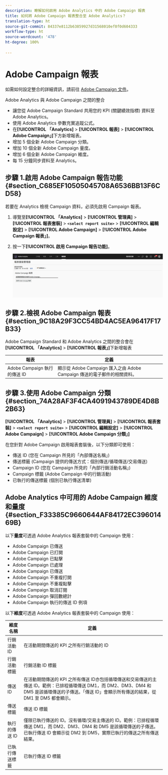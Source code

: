 ```yaml
---
description: 瞭解如何啟用 Adobe Analytics 中的 Adobe Campaign 報表
title: 如何將 Adobe Campaign 報表整合至 Adobe Analytics？
translation-type: ht
source-git-commit: 84337e8112b63859927d31568010ef0f0d604333
workflow-type: ht
source-wordcount: '478'
ht-degree: 100%

---
```



# Adobe Campaign 報表

如需如何設定整合的詳細資訊，請前往 [Adobe Campaign 文件](https://helpx.adobe.com/tw/campaign/standard/integrating/using/about-campaign-analytics-integration.html)。

Adobe Analytics 與 Adobe Campaign 之間的整合

* 讓您從 Adobe Campaign Standard 共用您的 KPI (關鍵績效指標) 資料至 Adobe Analytics。
* 使用 Adobe Analytics 參數充實追蹤公式。
* 在&#x200B;**[!UICONTROL 「Analytics]** > **[!UICONTROL 報表]** > **[!UICONTROL Adobe Campaign」]**&#x200B;下方新增報表。
* 增加 5 個全新 Adobe Campaign 分類。
* 增加 10 個全新 Adobe Campaign 量度。
* 增加 6 個全新 Adobe Campaign 維度。
* 每 15 分鐘同步資料至 Analytics。

## 步驟 1.啟用 Adobe Campaign 報告功能 {#section_C685EF10505045708A6536BB13F6CD58}

若要在 Analytics 檢視 Campaign 資料，必須先啟用 Campaign 報表。

1. 導覽至&#x200B;**[!UICONTROL 「Analytics]** > **[!UICONTROL 管理員]** > **[!UICONTROL 報表套裝]** > **`<select report suite>`** > **[!UICONTROL 編輯設定]** > **[!UICONTROL Adobe Campaign]** > **[!UICONTROL Adobe Campaign 報表」]**。
1. 按一下&#x200B;**[!UICONTROL 啟用 Campaign 報告功能]**。

   ![](assets/enable-campaign.png)

## 步驟 2.檢視 Adobe Campaign 報表 {#section_9C18A29F3CC54BD4AC5EA96417F17B33}

Adobe Campaign Standard 和 Adobe Analytics 之間的整合會在 **[!UICONTROL 「Analytics]** > **[!UICONTROL 報表」]**&#x200B;下新增報表

| 報表 | 定義 |
|--- |--- |
| Adobe Campaign 執行的傳送 ID | 顯示從 Adobe Campaign 匯入之由 Adobe Campaign 傳送的電子郵件的相關資料。 |

## 步驟 3.使用 Adobe Campaign 分類 {#section_74A28AF3F4CA4091943789DE4D8B2B63}

**[!UICONTROL 「Analytics]** > **[!UICONTROL 管理員]** > **[!UICONTROL 報表套裝]** > **`<select report suite>`** > **[!UICONTROL 編輯設定]** > **[!UICONTROL Adobe Campaign]** > **[!UICONTROL Adobe Campaign 分類」]**

在您針對 Adobe Campaign 啟用報表套裝後，以下分類即可使用：

* 傳送 ID (您在 Campaign 所見的「內部傳送名稱」)
* 傳送標籤 (Campaign 提供的傳送方式：個別傳送/循環傳送/交易傳送)
* Campaign ID (您在 Campaign 所見的「內部行銷活動名稱」)
* Campaign 標籤 (Adobe Campaign 中的行銷活動)
* 已執行的傳送標籤 (個別已執行傳送清單)

## Adobe Analytics 中可用的 Adobe Campaign 維度和量度 {#section_F33385C9660644AF84172EC39601469B}

以下&#x200B;**量度**&#x200B;可透過 Adobe Analytics 報表套裝中的 Campaign 使用：

* Adobe Campaign 已傳送
* Adobe Campaign 已打開
* Adobe Campaign 已點擊
* Adobe Campaign 已處理
* Adobe Campaign 已傳送
* Adobe Campaign 不重複打開
* Adobe Campaign 不重複點擊
* Adobe Campaign 取消訂閱
* Adobe Campaign 彈回數總計
* Adobe Campaign 執行的傳送 ID 例項

以下&#x200B;**維度**&#x200B;可透過 Adobe Analytics 報表套裝中的 Campaign 使用：

| 維度名稱 | 定義 |
|--- |--- |
| 行銷活動 ID | 在活動期間傳送的 KPI 之所有行銷活動的 ID |
| 行銷活動標籤 | 行銷活動 ID 標籤 |
| 傳送 ID | 在活動期間傳送的 KPI 之所有傳送 ID亦包括循環傳送和交易傳送的主傳送 ID。範例：已排程循環傳送 DM1，而 DM2、DM3、DM4 和 DM5 是該循環傳送的子傳送。「傳送 ID」會顯示所有傳送的結果，從 DM1 至 DM5 都會顯示。 |
| 傳送標籤 | 傳送 ID 標籤 |
| 執行的傳送 ID | 僅限已執行傳送的 ID。沒有循環/交易主傳送的 ID。範例：已排程循環傳送 DM1，而 DM2、DM3、DM4 和 DM5 是該循環傳送的子傳送。已執行傳送 ID 會顯示從 DM2 到 DM5，實際已執行的傳送之所有傳送結果。 |
| 已執行傳送標籤 | 已執行傳送 ID 標籤 |
